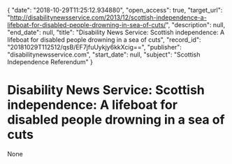 {
  "date": "2018-10-29T11:25:12.934880", 
  "open_access": true, 
  "target_url": "http://disabilitynewsservice.com/2013/12/scottish-independence-a-lifeboat-for-disabled-people-drowning-in-sea-of-cuts/", 
  "description": null, 
  "end_date": null, 
  "title": "Disability News Service: Scottish independence: A lifeboat for disabled people drowning in a sea of cuts", 
  "record_id": "20181029T112512/qsB/EF7jfuUykjy6kkXcig==", 
  "publisher": "disabilitynewsservice.com", 
  "start_date": null, 
  "subject": "Scottish Independence Referendum"
}

# Disability News Service: Scottish independence: A lifeboat for disabled people drowning in a sea of cuts

None